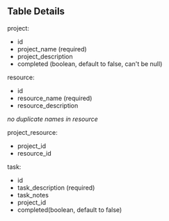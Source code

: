 ## Table Details

project:
- id
- project_name (required)
- project_description
- completed (boolean, default to false, can't be null)

resource: 
- id
- resource_name (required)
- resource_description

_no duplicate names in resource_

project_resource:
- project_id
- resource_id

task:
- id
- task_description (required)
- task_notes
- project_id
- completed(boolean, default to false)